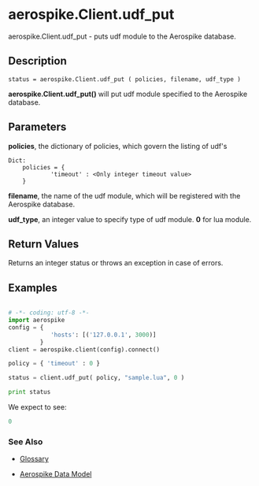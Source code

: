 
# aerospike.Client.udf_put

aerospike.Client.udf_put - puts udf module to the Aerospike database.

## Description

```
status = aerospike.Client.udf_put ( policies, filename, udf_type )

```

**aerospike.Client.udf_put()** will put udf module specified to the 
Aerospike database.   

## Parameters

**policies**, the dictionary of policies, which govern the listing of udf's

```
Dict:
    policies = {
            'timeout' : <Only integer timeout value>
    }

```
**filename**, the name of the udf module, which will be registered with the Aerospike database.

**udf_type**, an integer value to specify type of udf module. **0** for lua module.

## Return Values
Returns an integer status or throws an exception in case of errors.

## Examples

```python

# -*- coding: utf-8 -*-
import aerospike
config = {
            'hosts': [('127.0.0.1', 3000)]
         }
client = aerospike.client(config).connect()

policy = { 'timeout' : 0 }

status = client.udf_put( policy, "sample.lua", 0 )

print status


```

We expect to see:

```python
0

```



### See Also



- [Glossary](http://www.aerospike.com/docs/guide/glossary.html)

- [Aerospike Data Model](http://www.aerospike.com/docs/architecture/data-model.html)

